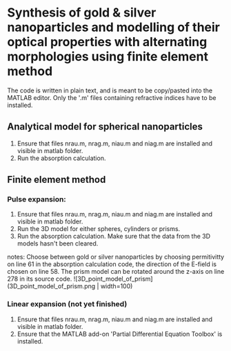# Synthesis of gold & silver nanoparticles and modelling of their optical properties with alternating morphologies using finite element method
The code is written in plain text, and is meant to be copy/pasted into the MATLAB editor. Only the '.m' files containing refractive indices have to be installed.
## Analytical model for spherical nanoparticles
  1. Ensure that files nrau.m, nrag.m, niau.m and niag.m are installed and visible in matlab folder.
  2. Run the absorption calculation.
## Finite element method
### Pulse expansion:
  1. Ensure that files nrau.m, nrag.m, niau.m and niag.m are installed and visible in matlab folder.
  2. Run the 3D model for either spheres, cylinders or prisms.
  3. Run the absorption calculation. Make sure that the data from the 3D models hasn't been cleared.
  
notes: Choose between gold or silver nanoparticles by choosing permitivitty on line 61 in the absorption calculation code, the direction of the E-field is chosen on line 58. The prism model can be rotated around the z-axis on line 278 in its source code.
![3D_point_model_of_prism](3D_point_model_of_prism.png | width=100)
### Linear expansion (not yet finished)
  1. Ensure that files nrau.m, nrag.m, niau.m and niag.m are installed and visible in matlab folder.
  2. Ensure that the MATLAB add-on 'Partial Differential Equation Toolbox' is installed.
